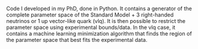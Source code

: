  Code I developed in my PhD, done in Python. It contains a generator of the complete parameter space of the Standard Model + 3 right-handed neutrinos or 1 up vector-like quark (vlq). It is then possible to restrict the parameter space using experimental bounds/data. In the vlq case, it contains a machine learning minimization algorithm that finds the region of the parameter space that best fits the experimental data.
